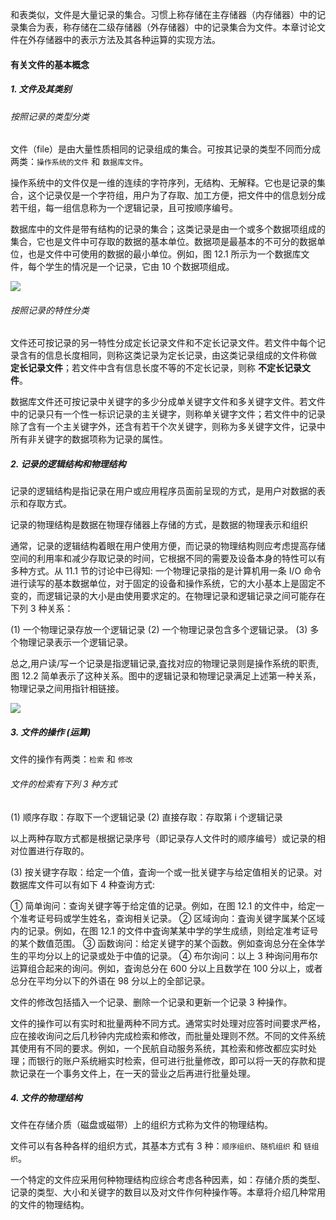 
和表类似，文件是大量记录的集合。习惯上称存储在主存储器（内存储器）中的记录集合为表，称存储在二级存储器（外存储器）中的记录集合为文件。本章讨论文件在外存储器中的表示方法及其各种运算的实现方法。

#### 有关文件的基本概念

##### 1. 文件及其类别

###### 按照记录的类型分类

文件（file）是由大量性质相同的记录组成的集合。可按其记录的类型不同而分成两类：`操作系统的文件` 和 `数据库文件`。

操作系统中的文件仅是一维的连续的字符序列，无结构、无解释。它也是记录的集合，这个记录仅是一个字符组，用户为了存取、加工方便，把文件中的信息划分成若干组，每一组信息称为一个逻辑记录，且可按顺序编号。

数据库中的文件是带有结构的记录的集合；这类记录是由一个或多个数据项组成的集合，它也是文件中可存取的数据的基本单位。数据项是最基本的不可分的数据单位，也是文件中可使用的数据的最小单位。例如，图 12.1 所示为一个数据库文件，每个学生的情况是一个记录，它由 10 个数据项组成。

![](https://gitee.com/mayundaze/img_bed/raw/master/20200805172041.png)

###### 按照记录的特性分类

文件还可按记录的另一特性分成定长记录文件和不定长记录文件。若文件中每个记录含有的信息长度相同，则称这类记录为定长记录，由这类记录组成的文件称做 **定长记录文件**；若文件中含有信息长度不等的不定长记录，则称 **不定长记录文件**。

数据库文件还可按记录中关键字的多少分成单关键字文件和多关键字文件。若文件中的记录只有一个性一标识记录的主关键字，则称单关键字文件；若文件中的记录除了含有一个主关键字外，还含有若干个次关键字，则称为多关键字文件，记录中所有非关键字的数据项称为记录的属性。

##### 2. 记录的逻辑结构和物理结构

记录的逻辑结构是指记录在用户或应用程序员面前呈现的方式，是用户对数据的表示和存取方式。

记录的物理结构是数据在物理存储器上存储的方式，是数据的物理表示和组织

通常，记录的逻辑结构着眼在用户使用方便，而记录的物理结构则应考虑提高存储空间的利用率和减少存取记录的时间，它根据不同的需要及设备本身的特性可以有多种方式。从 11.1 节的讨论中已得知: 一个物理记录指的是计算机用一条 I/O 命令进行读写的基本数据单位，对于固定的设备和操作系统，它的大小基本上是固定不变的，而逻辑记录的大小是由使用要求定的。在物理记录和逻辑记录之间可能存在下列 3 种关系：

$(1)$ 一个物理记录存放一个逻辑记录
$(2)$ 一个物理记录包含多个逻辑记录。
$(3)$ 多个物理记录表示一个逻辑记录。

总之,用户读/写ー个记录是指逻辑记录,査找对应的物理记录则是操作系统的职责, 图 12.2 简单表示了这种关系。图中的逻辑记录和物理记录满足上述第一种关系，物理记录之间用指针相链接。

![](https://gitee.com/mayundaze/img_bed/raw/master/20200805172740.png)

##### 3. 文件的操作 (运算)

文件的操作有两类：`检索` 和 `修改`

###### 文件的检索有下列 3 种方式

$(1)$ 顺序存取：存取下一个逻辑记录
$(2)$ 直接存取：存取第 i 个逻辑记录

以上两种存取方式都是根据记录序号（即记录存人文件时的顺序编号）或记录的相对位置进行存取的。

$(3)$ 按关键字存取：给定一个值，査询一个或一批关键字与给定值相关的记录。对数据库文件可以有如下 4 种查询方式:

① 简单询问：查询关键字等于给定值的记录。例如，在图 12.1 的文件中，给定一个准考证号码或学生姓名，查询相关记录。
② 区域询向：査询关键字属某个区域内的记录。例如，在图 12.1 的文件中査询某某中学的学生成绩，则给定准考证号的某个数值范围。
③ 函数询问：给定关键字的某个函数。例如查询总分在全体学生的平均分以上的记录或处于中值的记录。
④ 布尔询问：以上 3 种询问用布尔运算组合起来的询问。例如，査询总分在 600 分以上且数学在 100 分以上，或者总分在平均分以下的外语在 98 分以上的全部记录。

文件的修改包括插入一个记录、删除一个记录和更新一个记录 3 种操作。

文件的操作可以有实时和批量两种不同方式。通常实时处理对应答时间要求严格，应在接收询问之后几秒钟内完成检索和修改，而批量处理则不然。不同的文件系统其使用有不同的要求。例如，一个民航自动服务系统，其检索和修改都应实时处理；而银行的账户系统縉实时检索，但可进行批量修改，即可以将一天的存款和提款记录在一个事务文件上，在一天的营业之后再进行批量处理。

##### 4. 文件的物理结构

文件在存储介质（磁盘或磁带）上的组织方式称为文件的物理结构。

文件可以有各种各样的组织方式，其基本方式有 3 种：`顺序组织`、`随机组织` 和 `链组织`。

一个特定的文件应采用何种物理结构应综合考虑各种因素，如：存储介质的类型、记录的类型、大小和关键字的数目以及对文件作何种操作等。本章将介绍几种常用的文件的物理结构。